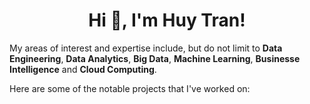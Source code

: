 <h1 align="center">Hi 👋, I'm Huy Tran!</h1>

My areas of interest and expertise include, but do not limit to **Data Engineering**, **Data Analytics**, **Big Data**, **Machine Learning**,
**Businesse Intelligence** and **Cloud Computing**.

Here are some of the notable projects that I've worked on:

